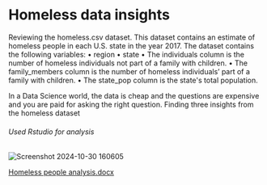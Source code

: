 # Homeless data insights
Reviewing the homeless.csv dataset. This dataset contains 
an estimate of homeless people in each U.S. state in the year 2017. The dataset 
contains the following variables: 
• region 
• state 
• The individuals column is the number of homeless individuals not part 
of a family with children. 
• The family_members column is the number of homeless individuals’ 
part of a family with children. 
• The state_pop column is the state's total population. 

In a Data Science world, the data is cheap and the questions are expensive and you 
are paid for asking the right question. Finding three insights from the homeless dataset
###### Used Rstudio for analysis
![Screenshot 2024-10-30 160605](https://github.com/user-attachments/assets/7ff4670a-e97f-4b93-b499-a6c569db98be)

[Homeless people analysis.docx](https://github.com/user-attachments/files/17578379/Homeless.people.analysis.docx)












